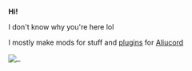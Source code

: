 **Hi!**

I don't know why you're here lol

I mostly make mods for stuff and [plugins](../../../AliuPlugins) for [Aliucord](https://github.com/Aliucord/Aliucord)

<a href="https://www.youtube.com/watch?v=dQw4w9WgXcQ">
  <img align="center" src="https://github-readme-stats.vercel.app/api?username=ItzOnlyAnimal&theme=material-palenight&count_private=true&hide_rank=true" />
&nbsp; </a>
